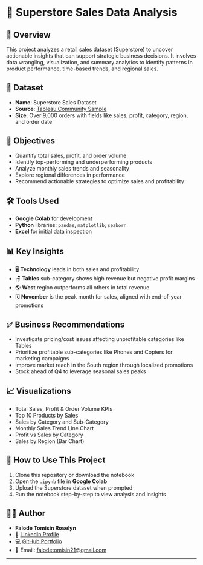 # 🛒 Superstore Sales Data Analysis

## 📌 Overview
This project analyzes a retail sales dataset (Superstore) to uncover actionable insights that can support strategic business decisions. It involves data wrangling, visualization, and summary analytics to identify patterns in product performance, time-based trends, and regional sales.

## 📂 Dataset
- **Name**: Superstore Sales Dataset
- **Source**: [Tableau Community Sample](https://community.tableau.com/s/question/0D54T00000CWeWlSAL/sample-superstore-subsetxls)
- **Size**: Over 9,000 orders with fields like sales, profit, category, region, and order date

## 🎯 Objectives
- Quantify total sales, profit, and order volume
- Identify top-performing and underperforming products
- Analyze monthly sales trends and seasonality
- Explore regional differences in performance
- Recommend actionable strategies to optimize sales and profitability

## 🛠️ Tools Used
- **Google Colab** for development
- **Python** libraries: `pandas`, `matplotlib`, `seaborn`
- **Excel** for initial data inspection

## 📊 Key Insights
- 🖥️ **Technology** leads in both sales and profitability
- 🪑 **Tables** sub-category shows high revenue but negative profit margins
- 🌎 **West** region outperforms all others in total revenue
- 🗓️ **November** is the peak month for sales, aligned with end-of-year promotions

## ✅ Business Recommendations
- Investigate pricing/cost issues affecting unprofitable categories like Tables
- Prioritize profitable sub-categories like Phones and Copiers for marketing campaigns
- Improve market reach in the South region through localized promotions
- Stock ahead of Q4 to leverage seasonal sales peaks

## 📈 Visualizations
- Total Sales, Profit & Order Volume KPIs
- Top 10 Products by Sales
- Sales by Category and Sub-Category
- Monthly Sales Trend Line Chart
- Profit vs Sales by Category
- Sales by Region (Bar Chart)

## 🧪 How to Use This Project
1. Clone this repository or download the notebook
2. Open the `.ipynb` file in **Google Colab**
3. Upload the Superstore dataset when prompted
4. Run the notebook step-by-step to view analysis and insights

## 🙋‍♀️ Author
- **Falode Tomisin Roselyn**
- 💼 [LinkedIn Profile](https://www.linkedin.com/in/falode-tomisin-analyst/)
- 💻 [GitHub Portfolio](https://github.com/TomisinFalode/Projects)
- 📧 Email: falodetomisin21@gmail.com

---

